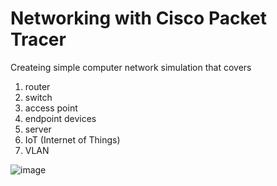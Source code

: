 # Networking with Cisco Packet Tracer
Createing simple computer network simulation that covers
1. router
2. switch
3. access point
4. endpoint devices
5. server
6. IoT (Internet of Things)
7. VLAN


![image](https://github.com/user-attachments/assets/5c69f383-f5e9-4492-a5c7-ead2359d3be6)
